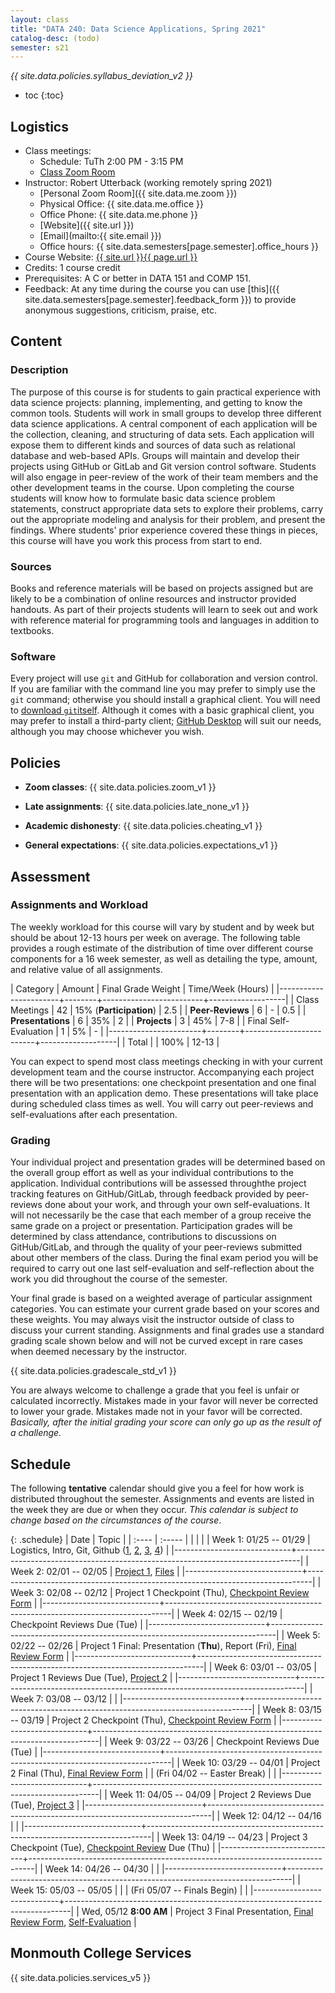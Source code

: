 ```yaml
---
layout: class
title: "DATA 240: Data Science Applications, Spring 2021"
catalog-desc: (todo)
semester: s21
---
```


*{{ site.data.policies.syllabus_deviation_v2 }}*

* toc
{:toc}

## Logistics

* Class meetings: 
  * Schedule: TuTh 2:00 PM - 3:15 PM 
  * [Class Zoom Room](https://monmouthcollege.zoom.us/j/96050734012)
* Instructor: Robert Utterback (working remotely spring 2021)
  * [Personal Zoom Room]({{ site.data.me.zoom }})
  * Physical Office: {{ site.data.me.office }}
  * Office Phone: {{ site.data.me.phone }}
  * [Website]({{ site.url }})
  * [Email](mailto:{{ site.email }})
  * Office hours: {{ site.data.semesters[page.semester].office_hours }}
* Course Website: <a href="{{ site.url }}{{ page.url }}">{{ site.url }}{{ page.url }}</a>
* Credits: 1 course credit
* Prerequisites: A C or better in DATA 151 and COMP 151.
* Feedback: At any time during the course you can use
  [this]({{ site.data.semesters[page.semester].feedback_form }}) to provide
  anonymous suggestions, criticism, praise, etc.

## Content

### Description

The purpose of this course is for students to gain practical
experience with data science projects: planning, implementing, and
getting to know the common tools. Students will work in small groups
to develop three different data science applications. A central
component of each application will be the collection, cleaning, and
structuring of data sets. Each application will expose them to
different kinds and sources of data such as relational database and
web-based APIs.  Groups will maintain and develop their projects using
GitHub or GitLab and Git version control software. Students will also
engage in peer-review of the work of their team members and the other
development teams in the course. Upon completing the course students
will know how to formulate basic data science problem statements,
construct appropriate data sets to explore their problems, carry out
the appropriate modeling and analysis for their problem, and present
the findings. Where students' prior experience covered these things in
pieces, this course will have you work this process from start to end.

### Sources

Books and reference materials will be based on projects assigned but
are likely to be a combination of online resources and instructor
provided handouts. As part of their projects students will learn to
seek out and work with reference material for programming tools and
languages in addition to textbooks.

### Software

Every project will use `git` and GitHub for collaboration and version
control. If you are familiar with the command line you may prefer to
simply use the `git` command; otherwise you should install a graphical
client. You will need to [download
`git`itself](https://git-scm.com/downloads). Although it comes with a
basic graphical client, you may prefer to install a third-party
client; [GitHub Desktop](https://desktop.github.com/) will suit our
needs, although you may choose whichever you wish.

## Policies

* **Zoom classes**: {{ site.data.policies.zoom_v1 }}

* **Late assignments**: {{ site.data.policies.late_none_v1 }}

* **Academic dishonesty**: {{ site.data.policies.cheating_v1 }}

* **General expectations**: {{ site.data.policies.expectations_v1 }}

## Assessment

### Assignments and Workload

The weekly workload for this course will vary by student and by week
but should be about 12-13 hours per week on average. The following
table provides a rough estimate of the distribution of time over
different course components for a 16 week semester, as well as
detailing the type, amount, and relative value of all assignments.

| Category              | Amount |      Final Grade Weight | Time/Week (Hours) |
|-----------------------+--------+-------------------------+-------------------|
| Class Meetings        |     42 | 15% (**Participation**) |               2.5 |
| **Peer-Reviews**      |      6 |                       - |               0.5 |
| **Presentations**     |      6 |                     35% |                 2 |
| **Projects**          |      3 |                     45% |               7-8 |
| Final Self-Evaluation |      1 |                      5% |                 - |
|-----------------------+--------+-------------------------+-------------------|
| Total                 |        |                    100% |             12-13 |

You can expect to spend most class meetings checking in with your
current development team and the course instructor. Accompanying each
project there will be two presentations: one checkpoint presentation
and one final presentation with an application demo. These
presentations will take place during scheduled class times as
well. You will carry out peer-reviews and self-evaluations after each
presentation.

### Grading

Your individual project and presentation grades will be determined
based on the overall group effort as well as your individual
contributions to the application. Individual contributions will be
assessed throughthe project tracking features on GitHub/GitLab,
through feedback provided by peer-reviews done about your work, and
through your own self-evaluations. It will not necessarily be the case
that each member of a group receive the same grade on a project or
presentation. Participation grades will be determined by class
attendance, contributions to discussions on GitHub/GitLab, and through
the quality of your peer-reviews submitted about other members of the
class. During the final exam period you will be required to carry out
one last self-evaluation and self-reflection about the work you did
throughout the course of the semester.

Your final grade is based on a weighted average of particular
assignment categories. You can estimate your current grade based on
your scores and these weights. You may always visit the instructor
outside of class to discuss your current standing. Assignments and
final grades use a standard grading scale shown below and will not
be curved except in rare cases when deemed necessary by the
instructor.

{{ site.data.policies.gradescale_std_v1 }}

You are always welcome to challenge a grade that you feel is unfair or
calculated incorrectly. Mistakes made in your favor will never be
corrected to lower your grade. Mistakes made not in your favor will be
corrected. *Basically, after the initial grading your score can only
go up as the result of a challenge.*

## Schedule
The following **tentative** calendar should give you a feel for how
work is distributed throughout the semester. Assignments and events
are listed in the week they are due or when they occur. *This calendar
is subject to change based on the circumstances of the course*.

{: .schedule}
| Date                        | Topic                                                                         |
| :----                       | :-----                                                                        |
| <l18>                       | <l35>                                                                         |
| Week 1: 01/25 -- 01/29      | Logistics, Intro, Git, Github ([1][1], [2][2], [3][3], [4][4])                |
|-----------------------------+-------------------------------------------------------------------------------|
| Week 2: 02/01 -- 02/05      | [Project 1](proj1.pdf), [Files][5]                                            |
|-----------------------------+-------------------------------------------------------------------------------|
| Week 3: 02/08 -- 02/12      | Project 1 Checkpoint (Thu), [Checkpoint Review Form][6]                       |
|-----------------------------+-------------------------------------------------------------------------------|
| Week 4: 02/15 -- 02/19      | Checkpoint Reviews Due (Tue)                                                  |
|-----------------------------+-------------------------------------------------------------------------------|
| Week 5: 02/22 -- 02/26      | Project 1 Final: Presentation (**Thu**), Report (Fri), [Final Review Form][7] |
|-----------------------------+-------------------------------------------------------------------------------|
| Week 6: 03/01 -- 03/05      | Project 1 Reviews Due (Tue), [Project 2](proj2.pdf)                           |
|-----------------------------+-------------------------------------------------------------------------------|
| Week 7: 03/08 -- 03/12      |                                                                               |
|-----------------------------+-------------------------------------------------------------------------------|
| Week 8: 03/15 -- 03/19      | Project 2 Checkpoint (Thu), [Checkpoint Review Form][6]                       |
|-----------------------------+-------------------------------------------------------------------------------|
| Week 9: 03/22 -- 03/26      | Checkpoint Reviews Due (Tue)                                                  |
|-----------------------------+-------------------------------------------------------------------------------|
| Week 10: 03/29 -- 04/01     | Project 2 Final (Thu), [Final Review Form][7]                                 |
| (Fri 04/02 -- Easter Break) |                                                                               |
|-----------------------------+-------------------------------------------------------------------------------|
| Week 11: 04/05 -- 04/09     | Project 2 Reviews Due (Tue), [Project 3][8]                                   |
|-----------------------------+-------------------------------------------------------------------------------|
| Week 12: 04/12 -- 04/16     |                                                                               |
|-----------------------------+-------------------------------------------------------------------------------|
| Week 13: 04/19 -- 04/23     | Project 3 Checkpoint (Tue), [Checkpoint Review][6] Due (Thu)                  |
|-----------------------------+-------------------------------------------------------------------------------|
| Week 14: 04/26 -- 04/30     |                                                                               |
|-----------------------------+-------------------------------------------------------------------------------|
| Week 15: 05/03 -- 05/05     |                                                                               |
| (Fri 05/07 -- Finals Begin) |                                                                               |
|-----------------------------+-------------------------------------------------------------------------------|
| Wed, 05/12 **8:00 AM**      | Project 3 Final Presentation, [Final Review Form][7], [Self-Evaluation][9]    |

[1]: https://try.github.io/
[2]: https://www.tutorialspoint.com/git/index.htm
[3]: https://git-scm.com/docs/gittutorial
[4]: https://github.com/bloomberg/git-adventure-game
[5]: https://monmouthcollege-my.sharepoint.com/:f:/g/personal/rutterback_monmouthcollege_edu/EtvwBXkkI9hDnmRqJviGwkkBqTvOYrV7-_KP3cipUWwTdw?e=PKAwoT
[6]: https://forms.office.com/Pages/ResponsePage.aspx?id=2CUxPywZP0ec1n97FfYhs8Yn_tnrj59Js226l2OfoDlURE5XWElRWUxEU1pMOVBWSzUzUFlZR0Y3QS4u
[7]: https://forms.office.com/Pages/ResponsePage.aspx?id=2CUxPywZP0ec1n97FfYhs8Yn_tnrj59Js226l2OfoDlUNElNUzVROUNDRzY4MVk0RUpHNkNPMzVFSC4u
[8]: https://monmouthcollege-my.sharepoint.com/:b:/g/personal/rutterback_monmouthcollege_edu/EXacncUEY25Mm6awcksv6CIB8-HzgyvfoiFyHFE26I5XBg?e=mCzwx1
[9]: TBD

## Monmouth College Services

{{ site.data.policies.services_v5 }}

<!-- Local Variables: -->
<!-- eval: (orgtbl-mode) -->
<!-- End: -->
